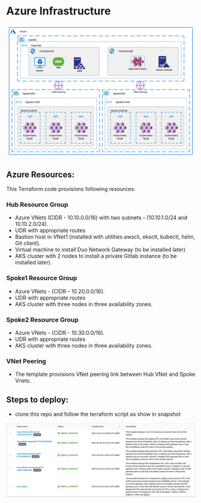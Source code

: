 # Azure Infrastructure
![alt text](https://github.com/cisco-security/Cisco-Validated-Designs/blob/master/safe-cloud-caas-azure/images/Azure-Infra-0.svg)

## Azure Resources:  
This Terraform code provisions following resources:   
### Hub Resource Group
  - Azure VNets (CIDR - 10.10.0.0/16) with two subnets - (10.10.1.0/24 and 10.10.2.0/24).
  - UDR with appropriate routes
  - Bastion host in VNet1 (installed with utilities awscli, eksctl, kubectl, helm, Git client).
  - Virtual machine to install Duo Network Gateway (to be installed later)
  - AKS cluster with 2 nodes to install a private Gitlab instance (to be installed later).

### Spoke1 Resource Group
  - Azure VNets - (CIDR - 10.20.0.0/16).
  - UDR with appropriate routes
  - AKS cluster with three nodes in three availability zones.

### Spoke2 Resource Group
  - Azure VNets - (CIDR - 10.30.0.0/16).
  - UDR with appropriate routes
  - AKS cluster with three nodes in three availability zones.

### VNet Peering
  - The template provisions VNet peering link between Hub VNet and Spoke Vnets.

## Steps to deploy:  
  - clone this repo and follow the terraform script as show in snapshot

![alt text](https://github.com/amansin0504/aws-cloudnative-cvd/blob/main/aws-vpc-infrastructure/Images/cfmstack.png)
